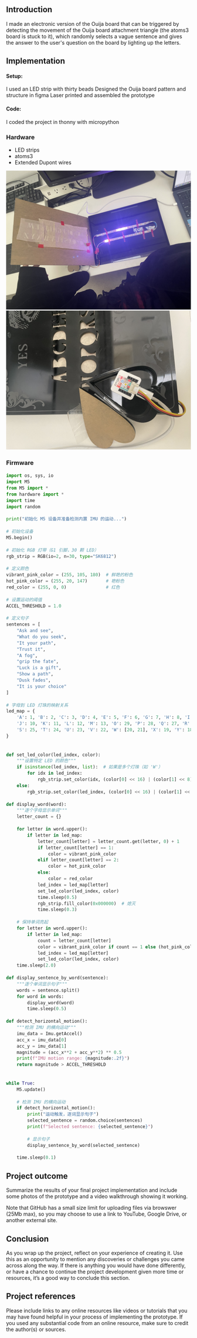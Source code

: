 ## Introduction   

I made an electronic version of the Ouija board that can be triggered by detecting the movement of the Ouija board attachment triangle (the atoms3 board is stuck to it), which randomly selects a vague sentence and gives the answer to the user's question on the board by lighting up the letters.

## Implementation   
#### Setup:
I used an LED strip with thirty beads
Designed the Ouija board pattern and structure in figma
Laser printed and assembled the prototype

#### Code:
I coded the project in thonny with micropython

### Hardware

* LED strips
* atoms3
* Extended Dupont wires 

![state diagram example](IMG_9230.jpeg)  
![state diagram example](IMG_9228.jpeg)  

### Firmware   

``` Python  
import os, sys, io
import M5
from M5 import *
from hardware import *
import time
import random

print("初始化 M5 设备并准备检测内置 IMU 的运动...")

# 初始化设备
M5.begin()

# 初始化 RGB 灯带（G1 引脚，30 颗 LED）
rgb_strip = RGB(io=2, n=30, type="SK6812")

# 定义颜色
vibrant_pink_color = (255, 105, 180)  # 鲜艳的粉色
hot_pink_color = (255, 20, 147)       # 艳粉色
red_color = (255, 0, 0)               # 红色

# 设置运动的阈值
ACCEL_THRESHOLD = 1.0

# 定义句子
sentences = [
    "Ask and see",
    "What do you seek",
    "It your path",
    "Trust it",
    "A fog",
    "grip the fate",
    "Luck is a gift",
    "Show a path",
    "Dusk fades",
    "It is your choice"
]

# 字母到 LED 灯珠的映射关系
led_map = {
    'A': 1, 'B': 2, 'C': 3, 'D': 4, 'E': 5, 'F': 6, 'G': 7, 'H': 8, 'I': 9,
    'J': 10, 'K': 11, 'L': 12, 'M': 13, 'O': 29, 'P': 28, 'Q': 27, 'R': 26,
    'S': 25, 'T': 24, 'U': 23, 'V': 22, 'W': [20, 21], 'X': 19, 'Y': 18, 'Z': 17
}


def set_led_color(led_index, color):
    """设置特定 LED 的颜色"""
    if isinstance(led_index, list):  # 如果是多个灯珠（如 'W'）
        for idx in led_index:
            rgb_strip.set_color(idx, (color[0] << 16) | (color[1] << 8) | color[2])
    else:
        rgb_strip.set_color(led_index, (color[0] << 16) | (color[1] << 8) | color[2])

def display_word(word):
    """逐个字母显示单词"""
    letter_count = {}

    for letter in word.upper():
        if letter in led_map:
            letter_count[letter] = letter_count.get(letter, 0) + 1
            if letter_count[letter] == 1:
                color = vibrant_pink_color
            elif letter_count[letter] == 2:
                color = hot_pink_color
            else:
                color = red_color
            led_index = led_map[letter]
            set_led_color(led_index, color)
            time.sleep(0.5)
            rgb_strip.fill_color(0x000000)  # 熄灭
            time.sleep(0.3)

    # 保持单词亮起
    for letter in word.upper():
        if letter in led_map:
            count = letter_count[letter]
            color = vibrant_pink_color if count == 1 else (hot_pink_color if count == 2 else red_color)
            led_index = led_map[letter]
            set_led_color(led_index, color)
    time.sleep(2.0)

def display_sentence_by_word(sentence):
    """逐个单词显示句子"""
    words = sentence.split()
    for word in words:
        display_word(word)
        time.sleep(0.5)

def detect_horizontal_motion():
    """检测 IMU 的横向运动"""
    imu_data = Imu.getAccel()
    acc_x = imu_data[0]
    acc_y = imu_data[1]
    magnitude = (acc_x**2 + acc_y**2) ** 0.5
    print(f"IMU motion range: {magnitude:.2f}")
    return magnitude > ACCEL_THRESHOLD


while True:
    M5.update()

    # 检测 IMU 的横向运动
    if detect_horizontal_motion():
        print("运动触发，逐词显示句子")
        selected_sentence = random.choice(sentences)
        print(f"Selected sentence: {selected_sentence}")

        # 显示句子
        display_sentence_by_word(selected_sentence)

    time.sleep(0.1)


```

## Project outcome  

Summarize the results of your final project implementation and include some photos of the prototype and a video walkthrough showing it working.  

Note that GitHub has a small size limit for uploading files via browswer (25Mb max), so you may choose to use a link to YouTube, Google Drive, or another external site.

## Conclusion  

As you wrap up the project, reflect on your experience of creating it.  Use this as an opportunity to mention any discoveries or challenges you came across along the way.  If there is anything you would have done differently, or have a chance to continue the project development given more time or resources, it’s a good way to conclude this section.

## Project references  

Please include links to any online resources like videos or tutorials that you may have found helpful in your process of implementing the prototype. If you used any substantial code from an online resource, make sure to credit the author(s) or sources.  
